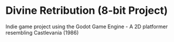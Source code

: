 # Divine Retribution (8-bit Project)
Indie game project using the Godot Game Engine - A 2D platformer resembling Castlevania (1986)
